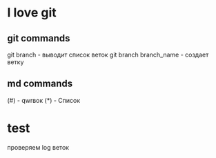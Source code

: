 # I love git

## git commands
git branch - выводит список веток
git branch branch_name - создает ветку



## md commands


  (#) - qwrвок
  (*) - Cписок

  # test
   проверяем log веток
